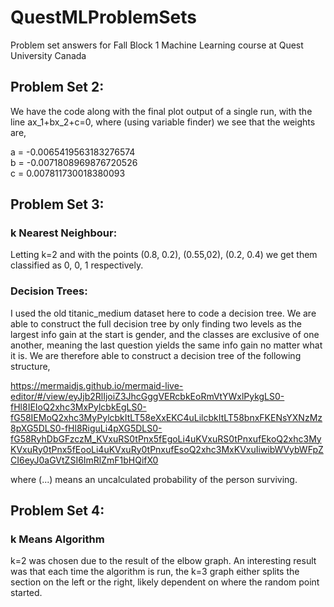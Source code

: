 # QuestMLProblemSets
Problem set answers for Fall Block 1 Machine Learning course at Quest University Canada

## Problem Set 2:
We have the code along with the final plot output of a single run, with the line ax_1+bx_2+c=0, where (using variable finder) we see that the weights are,

a = -0.0065419563183276574  
b = -0.0071808969876720526  
c = 0.007811730018380093

## Problem Set 3:
### k Nearest Neighbour:  
Letting k=2 and with the points (0.8, 0.2), (0.55,02), (0.2, 0.4) we get them classified as 0, 0, 1 respectively.

### Decision Trees:
I used the old titanic_medium dataset here to code a decision tree. We are able to construct the full decision tree by only finding two levels as the largest info gain at the start is gender, and the classes are exclusive of one another, meaning the last question yields the same info gain no matter what it is. We are therefore able to construct a decision tree of the following structure,

https://mermaidjs.github.io/mermaid-live-editor/#/view/eyJjb2RlIjoiZ3JhcGggVERcbkEoRmVtYWxlPykgLS0-fHl8IEIoQ2xhc3MxPylcbkEgLS0-fG58IEMoQ2xhc3MyPylcbkItLT58eXxEKC4uLilcbkItLT58bnxFKENsYXNzMz8pXG5DLS0-fHl8RiguLi4pXG5DLS0-fG58RyhDbGFzczM_KVxuRS0tPnx5fEgoLi4uKVxuRS0tPnxufEkoQ2xhc3MyKVxuRy0tPnx5fEooLi4uKVxuRy0tPnxufEsoQ2xhc3MxKVxuIiwibWVybWFpZCI6eyJ0aGVtZSI6ImRlZmF1bHQifX0

where (...) means an uncalculated probability of the person surviving.

## Problem Set 4:
### k Means Algorithm
k=2 was chosen due to the result of the elbow graph. An interesting result was that each time the algorithm is run, the k=3 graph either splits the section on the left or the right, likely dependent on where the random point started.
